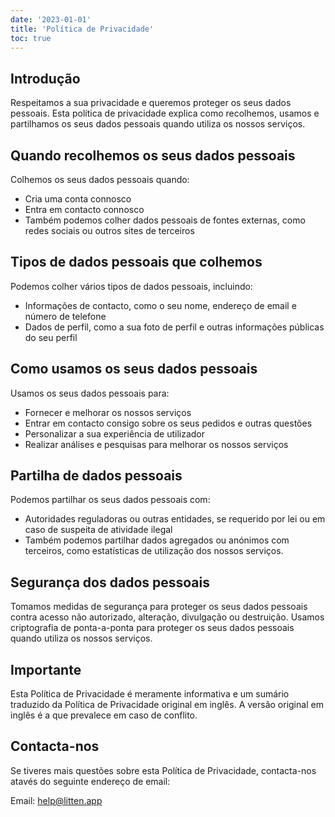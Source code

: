 ```yaml
---
date: '2023-01-01'
title: 'Política de Privacidade'
toc: true
---
```


## Introdução

Respeitamos a sua privacidade e queremos proteger os seus dados pessoais. Esta
política de privacidade explica como recolhemos, usamos e partilhamos os seus
dados pessoais quando utiliza os nossos serviços.

## Quando recolhemos os seus dados pessoais

Colhemos os seus dados pessoais quando:

- Cria uma conta connosco
- Entra em contacto connosco
- Também podemos colher dados pessoais de fontes externas, como redes sociais ou
  outros sites de terceiros

## Tipos de dados pessoais que colhemos

Podemos colher vários tipos de dados pessoais, incluindo:

- Informações de contacto, como o seu nome, endereço de email e número de
  telefone
- Dados de perfil, como a sua foto de perfil e outras informações públicas do
  seu perfil

## Como usamos os seus dados pessoais

Usamos os seus dados pessoais para:

- Fornecer e melhorar os nossos serviços
- Entrar em contacto consigo sobre os seus pedidos e outras questões
- Personalizar a sua experiência de utilizador
- Realizar análises e pesquisas para melhorar os nossos serviços

## Partilha de dados pessoais

Podemos partilhar os seus dados pessoais com:

- Autoridades reguladoras ou outras entidades, se requerido por lei ou em caso
  de suspeita de atividade ilegal
- Também podemos partilhar dados agregados ou anónimos com terceiros, como
  estatísticas de utilização dos nossos serviços.

## Segurança dos dados pessoais

Tomamos medidas de segurança para proteger os seus dados pessoais contra acesso
não autorizado, alteração, divulgação ou destruição. Usamos criptografia de
ponta-a-ponta para proteger os seus dados pessoais quando utiliza os nossos
serviços.

## Importante

Esta Política de Privacidade é meramente informativa e um sumário traduzido da
Política de Privacidade original em inglês. A versão original em inglês é a que
prevalece em caso de conflito.

## Contacta-nos

Se tiveres mais questões sobre esta Política de Privacidade, contacta-nos atavés
do seguinte endereço de email:

Email: help@litten.app
